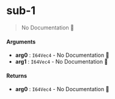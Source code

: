 # sub\-1

> No Documentation 🚧

#### Arguments

- **arg0** : `I64Vec4` \- No Documentation 🚧
- **arg1** : `I64Vec4` \- No Documentation 🚧

#### Returns

- **arg0** : `I64Vec4` \- No Documentation 🚧